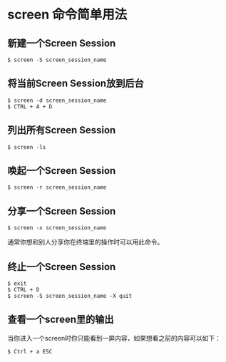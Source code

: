 # screen 命令简单用法

## 新建一个Screen Session

```
$ screen -S screen_session_name
```

## 将当前Screen Session放到后台

```
$ screen -d screen_session_name
$ CTRL + A + D
```

## 列出所有Screen Session

```
$ screen -ls
```

## 唤起一个Screen Session

```
$ screen -r screen_session_name
```

## 分享一个Screen Session

```
$ screen -x screen_session_name
```

通常你想和别人分享你在终端里的操作时可以用此命令。

## 终止一个Screen Session

```
$ exit
$ CTRL + D
$ screen -S screen_session_name -X quit
```

## 查看一个screen里的输出

当你进入一个screen时你只能看到一屏内容，如果想看之前的内容可以如下：

```
$ Ctrl + a ESC
```

